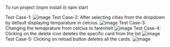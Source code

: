 To run project 
i)npm install 
ii) npm start

Test Case-1:
![image](https://user-images.githubusercontent.com/43235593/217470237-39e93547-9df0-4947-bae5-9a0c9e2d55e8.png)
Test Case-2: After selecting cities from the dropdown by default displaying temparature in celcius.
![image](https://user-images.githubusercontent.com/43235593/217470661-639a8b1e-55b3-4f76-b702-88a29d53adba.png)
Test Case-3: Changing the temaprature from celcius to farenheit
![image](https://user-images.githubusercontent.com/43235593/217471038-ebd7b165-a53a-4ff4-9787-cdd73cc76796.png)
Test Case-4: Clicking on the delete icon deletes the specific card from the list
![image](https://user-images.githubusercontent.com/43235593/217471461-8d33b4c9-402a-4301-8e96-da62fcc4e42c.png)
Test Case-5: Clicking on reload button deletes all the cards.
![image](https://user-images.githubusercontent.com/43235593/217471968-d8324951-aa6f-4bc7-969e-bce6495790e8.png)

